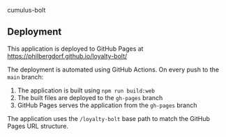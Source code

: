 cumulus-bolt

## Deployment

This application is deployed to GitHub Pages at https://philbergdorf.github.io/loyalty-bolt/

The deployment is automated using GitHub Actions. On every push to the `main` branch:
1. The application is built using `npm run build:web`
2. The built files are deployed to the `gh-pages` branch
3. GitHub Pages serves the application from the `gh-pages` branch

The application uses the `/loyalty-bolt` base path to match the GitHub Pages URL structure.

